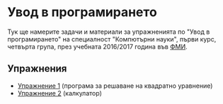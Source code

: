 Увод в програмирането
=====================

Тук ще намерите задачи и материали за упражненията по "Увод в програмирането" на
специалност "Компютърни науки", първи курс, четвърта група,
през учебната 2016/2017 година във [ФМИ](https://fmi.uni-sofia.bg).

Упражнения
----------

* [Упражнение 1](ex01) (програма за решаване на квадратно уравнение)
* [Упражнение 2](ex02) (калкулатор)
